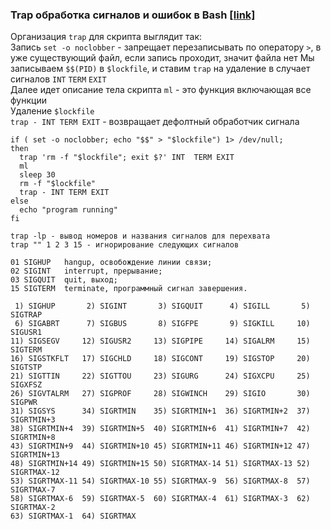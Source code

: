 ### Trap обработка сигналов и ошибок в Bash [[link]](https://laurvas.ru/bash-trap/)  

Организация `trap` для скрипта выглядит так:  
Запись `set -o noclobber`  - запрещает перезаписывать по оператору `>`, в уже существующий файл, если запись проходит, значит файла нет 
Мы записываем `$$(PID)` в `$lockfile`, и ставим `trap` на удаление в случает сигналов `INT` `TERM` `EXIT`  
Далее идет описание тела скрипта `ml` - это функция включающая все функции  
Удаление `$lockfile`  
`trap - INT TERM EXIT` - возвращает дефолтный обработчик сигнала
``` 
if ( set -o noclobber; echo "$$" > "$lockfile") 1> /dev/null; 
then                                                
  trap 'rm -f "$lockfile"; exit $?' INT  TERM EXIT  
  ml                                                
  sleep 30                                          
  rm -f "$lockfile"                                 
  trap - INT TERM EXIT                              
else                                                
  echo "program running"                            
fi 
```

```
trap -lp - вывод номеров и названия сигналов для перехвата
trap "" 1 2 3 15 - игнорирование следующих сигналов

01 SIGHUP   hangup, освобождение линии связи;
02 SIGINT   interrupt, прерывание;
03 SIGQUIT  quit, выход;
15 SIGTERM  terminate, программный сигнал завершения.
```

```
 1) SIGHUP       2) SIGINT       3) SIGQUIT      4) SIGILL       5) SIGTRAP
 6) SIGABRT      7) SIGBUS       8) SIGFPE       9) SIGKILL     10) SIGUSR1
11) SIGSEGV     12) SIGUSR2     13) SIGPIPE     14) SIGALRM     15) SIGTERM
16) SIGSTKFLT   17) SIGCHLD     18) SIGCONT     19) SIGSTOP     20) SIGTSTP
21) SIGTTIN     22) SIGTTOU     23) SIGURG      24) SIGXCPU     25) SIGXFSZ
26) SIGVTALRM   27) SIGPROF     28) SIGWINCH    29) SIGIO       30) SIGPWR
31) SIGSYS      34) SIGRTMIN    35) SIGRTMIN+1  36) SIGRTMIN+2  37) SIGRTMIN+3
38) SIGRTMIN+4  39) SIGRTMIN+5  40) SIGRTMIN+6  41) SIGRTMIN+7  42) SIGRTMIN+8
43) SIGRTMIN+9  44) SIGRTMIN+10 45) SIGRTMIN+11 46) SIGRTMIN+12 47) SIGRTMIN+13
48) SIGRTMIN+14 49) SIGRTMIN+15 50) SIGRTMAX-14 51) SIGRTMAX-13 52) SIGRTMAX-12
53) SIGRTMAX-11 54) SIGRTMAX-10 55) SIGRTMAX-9  56) SIGRTMAX-8  57) SIGRTMAX-7
58) SIGRTMAX-6  59) SIGRTMAX-5  60) SIGRTMAX-4  61) SIGRTMAX-3  62) SIGRTMAX-2
63) SIGRTMAX-1  64) SIGRTMAX
```
